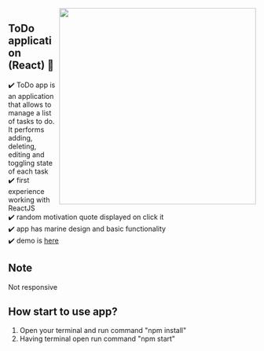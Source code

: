 <img src="https://user-images.githubusercontent.com/102720711/203517802-30d147a9-9694-48b0-8383-be94a47f343e.png" width="400" height="400" align="right" /> 

## ToDo application (React) 🚀

:heavy_check_mark: ToDo app is an application that allows to manage a list of tasks to do. It performs adding, deleting, editing and toggling state of each task</br>
:heavy_check_mark: first experience working with ReactJS </br>
:heavy_check_mark: random motivation quote displayed on click it </br>
:heavy_check_mark: app has marine design and basic functionality </br>
:heavy_check_mark: demo is [here](https://dreams-of-the-sea-todo.netlify.app) </br>

## Note
Not responsive

## How start to use app?
1. Open your terminal and run command "npm install"
3. Having terminal open run command "npm start"
